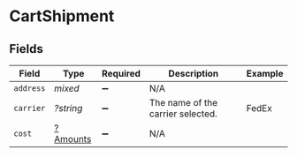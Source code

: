 # CartShipment


## Fields

| Field                                      | Type                                       | Required                                   | Description                                | Example                                    |
| ------------------------------------------ | ------------------------------------------ | ------------------------------------------ | ------------------------------------------ | ------------------------------------------ |
| `address`                                  | *mixed*                                    | :heavy_minus_sign:                         | N/A                                        |                                            |
| `carrier`                                  | *?string*                                  | :heavy_minus_sign:                         | The name of the carrier selected.          | FedEx                                      |
| `cost`                                     | [?Amounts](../../models/shared/Amounts.md) | :heavy_minus_sign:                         | N/A                                        |                                            |